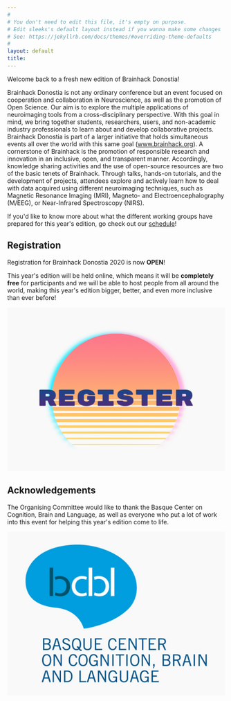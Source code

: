 ```yaml
---
#
# You don't need to edit this file, it's empty on purpose.
# Edit sleeks's default layout instead if you wanna make some changes
# See: https://jekyllrb.com/docs/themes/#overriding-theme-defaults
#
layout: default
title:
---
```


Welcome back to a fresh new edition of Brainhack Donostia!

Brainhack Donostia is not any ordinary conference but an event focused on cooperation and collaboration in Neuroscience, as well as the promotion of Open Science. Our aim is to explore the multiple applications of neuroimaging tools from a cross-disciplinary perspective. With this goal in mind, we bring together students, researchers, users, and non-academic industry professionals to learn about and develop collaborative projects. Brainhack Donostia is part of a larger initiative that holds simultaneous events all over the world with this same goal (www.brainhack.org). A cornerstone of Brainhack is the promotion of responsible research and innovation in an inclusive, open, and transparent manner. Accordingly, knowledge sharing activities and the use of open-source resources are two of the basic tenets of Brainhack. Through talks, hands-on tutorials, and the development of projects, attendees explore and actively learn how to deal with data acquired using different neuroimaging techniques, such as Magnetic Resonance Imaging (MRI), Magneto- and Electroencephalography (M/EEG), or Near-Infrared Spectroscopy (NIRS).

If you'd like to know more about what the different working groups have prepared for this year's edition, go check out our [schedule](https://brainhack-donostia.github.io/schedule/)!

## Registration

Registration for Brainhack Donostia 2020 is now **OPEN**!

This year's edition will be held online, which means it will be **completely free** for participants and we will be able to host people from all around the world, making this year's edition bigger, better, and even more inclusive than ever before!

<a href="https://brainhack-donostia.github.io/registration/" target="_blank"><img class="cta_button" src="assets/img/posts/CTAregister.jpg" alt=""></a>

## Acknowledgements

The Organising Committee would like to thank the Basque Center on Cognition, Brain and Language, as well as everyone who put a lot of work into this event for helping this year's edition come to life.

<a href="https://www.bcbl.eu/en" target="_blank"><img class="bcbl_logo" src="assets/img/posts/logoBCBL.jpg" alt=""></a>
